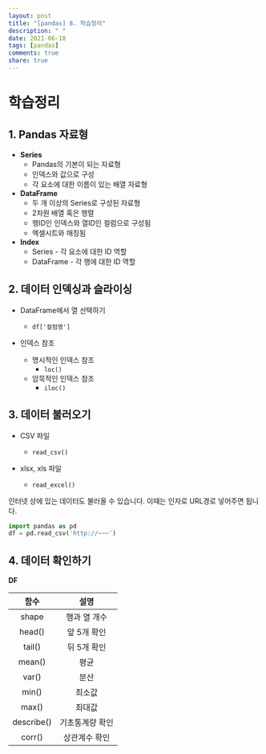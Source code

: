```yaml
---
layout: post
title: "[pandas] 8. 학습정리"
description: " "
date: 2021-06-18
tags: [pandas]
comments: true
share: true
---
```



# 학습정리



## 1. Pandas 자료형

- **Series**
  - Pandas의 기본이 되는 자료형
  - 인덱스와 값으로 구성
  - 각 요소에 대한 이름이 있는 배열 자료형
- **DataFrame**
  - 두 개 이상의 Series로 구성된 자료형
  - 2차원 배열 혹은 행렬
  - 행ID인 인덱스와 열ID인 컬럼으로 구성됨
  - 엑셀시트와 매칭됨
- **Index**
  - Series - 각 요소에 대한 ID 역할
  - DataFrame - 각 행에 대한 ID 역할



## 2. 데이터 인덱싱과 슬라이싱

- DataFrame에서 열 선택하기
  - `df['컬럼명']`



- 인덱스 참조
  - 명시적인 인덱스 참조
    - `loc()`
  - 암묵적인 인덱스 참조
    - `iloc()`





## 3. 데이터 불러오기

- CSV 파일
  - `read_csv()`



- xlsx, xls 파일
  - `read_excel()`



인터넷 상에 있는 데이터도 불러올 수 있습니다. 이때는 인자로 URL경로 넣어주면 됩니다.

```python
import pandas as pd
df = pd.read_csv('http://~~~')
```





## 4. 데이터 확인하기

**DF**

|    함수    |      설명       |
| :--------: | :-------------: |
|   shape    |  행과 열 개수   |
|   head()   |   앞 5개 확인   |
|   tail()   |   뒤 5개 확인   |
|   mean()   |      평균       |
|   var()    |      분산       |
|   min()    |     최소값      |
|   max()    |     최대값      |
| describe() | 기초통계량 확인 |
|   corr()   |  상관계수 확인  |

